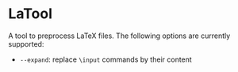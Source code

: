 # LaTool

A tool to preprocess LaTeX files. The following options are currently supported:

- `--expand`: replace `\input` commands by their content

